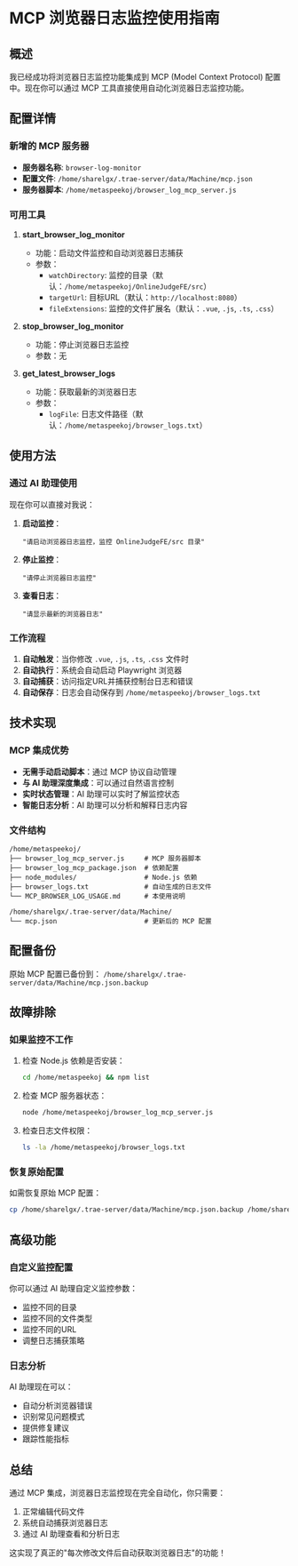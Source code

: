 # MCP 浏览器日志监控使用指南

## 概述

我已经成功将浏览器日志监控功能集成到 MCP (Model Context Protocol) 配置中。现在你可以通过 MCP 工具直接使用自动化浏览器日志监控功能。

## 配置详情

### 新增的 MCP 服务器
- **服务器名称**: `browser-log-monitor`
- **配置文件**: `/home/sharelgx/.trae-server/data/Machine/mcp.json`
- **服务器脚本**: `/home/metaspeekoj/browser_log_mcp_server.js`

### 可用工具

1. **start_browser_log_monitor**
   - 功能：启动文件监控和自动浏览器日志捕获
   - 参数：
     - `watchDirectory`: 监控的目录（默认：`/home/metaspeekoj/OnlineJudgeFE/src`）
     - `targetUrl`: 目标URL（默认：`http://localhost:8080`）
     - `fileExtensions`: 监控的文件扩展名（默认：`.vue`, `.js`, `.ts`, `.css`）

2. **stop_browser_log_monitor**
   - 功能：停止浏览器日志监控
   - 参数：无

3. **get_latest_browser_logs**
   - 功能：获取最新的浏览器日志
   - 参数：
     - `logFile`: 日志文件路径（默认：`/home/metaspeekoj/browser_logs.txt`）

## 使用方法

### 通过 AI 助理使用

现在你可以直接对我说：

1. **启动监控**：
   ```
   "请启动浏览器日志监控，监控 OnlineJudgeFE/src 目录"
   ```

2. **停止监控**：
   ```
   "请停止浏览器日志监控"
   ```

3. **查看日志**：
   ```
   "请显示最新的浏览器日志"
   ```

### 工作流程

1. **自动触发**：当你修改 `.vue`, `.js`, `.ts`, `.css` 文件时
2. **自动执行**：系统会自动启动 Playwright 浏览器
3. **自动捕获**：访问指定URL并捕获控制台日志和错误
4. **自动保存**：日志会自动保存到 `/home/metaspeekoj/browser_logs.txt`

## 技术实现

### MCP 集成优势
- **无需手动启动脚本**：通过 MCP 协议自动管理
- **与 AI 助理深度集成**：可以通过自然语言控制
- **实时状态管理**：AI 助理可以实时了解监控状态
- **智能日志分析**：AI 助理可以分析和解释日志内容

### 文件结构
```
/home/metaspeekoj/
├── browser_log_mcp_server.js     # MCP 服务器脚本
├── browser_log_mcp_package.json  # 依赖配置
├── node_modules/                 # Node.js 依赖
├── browser_logs.txt              # 自动生成的日志文件
└── MCP_BROWSER_LOG_USAGE.md      # 本使用说明

/home/sharelgx/.trae-server/data/Machine/
└── mcp.json                      # 更新后的 MCP 配置
```

## 配置备份

原始 MCP 配置已备份到：
`/home/sharelgx/.trae-server/data/Machine/mcp.json.backup`

## 故障排除

### 如果监控不工作
1. 检查 Node.js 依赖是否安装：
   ```bash
   cd /home/metaspeekoj && npm list
   ```

2. 检查 MCP 服务器状态：
   ```bash
   node /home/metaspeekoj/browser_log_mcp_server.js
   ```

3. 检查日志文件权限：
   ```bash
   ls -la /home/metaspeekoj/browser_logs.txt
   ```

### 恢复原始配置
如需恢复原始 MCP 配置：
```bash
cp /home/sharelgx/.trae-server/data/Machine/mcp.json.backup /home/sharelgx/.trae-server/data/Machine/mcp.json
```

## 高级功能

### 自定义监控配置
你可以通过 AI 助理自定义监控参数：
- 监控不同的目录
- 监控不同的文件类型
- 监控不同的URL
- 调整日志捕获策略

### 日志分析
AI 助理现在可以：
- 自动分析浏览器错误
- 识别常见问题模式
- 提供修复建议
- 跟踪性能指标

## 总结

通过 MCP 集成，浏览器日志监控现在完全自动化，你只需要：
1. 正常编辑代码文件
2. 系统自动捕获浏览器日志
3. 通过 AI 助理查看和分析日志

这实现了真正的"每次修改文件后自动获取浏览器日志"的功能！